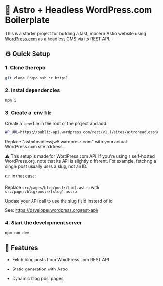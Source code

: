 # 🚀 Astro + Headless WordPress.com Boilerplate

This is a starter project for building a fast, modern Astro website using [WordPress.com](https://wordpress.com/) as a headless CMS via its REST API.

## ⚙️ Quick Setup

### 1. **Clone the repo**

```bash
git clone [repo ssh or https]
```

### 2. **Instal dependencies**
```bash 
npm i 
```

### 3. **Create a .env file**

Create a `.env` file in the root of the project and add:

```bash
WP_URL=https://public-api.wordpress.com/rest/v1.1/sites/astroheadlessjw5.wordpress.com/posts/
```

Replace "astroheadlessjw5.wordpress.com" with your actual WordPress.com site address.

⚠️ This setup is made for WordPress.com API. If you're using a self-hosted WordPress.org, note that its API is slightly different. For example, fetching a single post usually uses a slug, not an ID.

👉 In that case:

Replace 
`src/pages/blog/posts/[id].astro` with 
`src/pages/blog/posts/[slug].astro`

Update your API call to use the slug field instead of id

See: https://developer.wordpress.org/rest-api/

### 4. Start the development server

```bash
npm run dev
```
## 🧱 Features
* Fetch blog posts from WordPress.com REST API

* Static generation with Astro

* Dynamic blog post pages